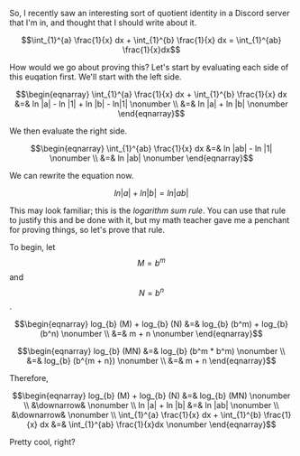 So, I recently saw an interesting sort of quotient identity in a Discord server that I'm in, and thought that I should write about it.

$$\int_{1}^{a} \frac{1}{x} dx + \int_{1}^{b} \frac{1}{x} dx = \int_{1}^{ab} \frac{1}{x}dx$$

How would we go about proving this? Let's start by evaluating each side of this euqation first. We'll start with the left side.

$$\begin{eqnarray}
\int_{1}^{a} \frac{1}{x} dx + \int_{1}^{b} \frac{1}{x} dx &=& ln |a| - ln |1| + ln |b| - ln|1| \nonumber \\
&=& ln |a| + ln |b| \nonumber
\end{eqnarray}$$

We then evaluate the right side.

$$\begin{eqnarray}
\int_{1}^{ab} \frac{1}{x} dx &=& ln |ab| - ln |1| \nonumber \\
&=& ln |ab| \nonumber
\end{eqnarray}$$

We can rewrite the equation now.

$$ln |a| + ln |b| = ln |ab|$$

This may look familiar; this is the *logarithm sum rule*. You can use that rule to justify this and be done with it, but my math teacher gave me a penchant for proving things, so let's prove that rule.

To begin, let $$M = b^m$$ and $$N = b^n$$.

$$\begin{eqnarray}
log_{b} (M) + log_{b} (N) &=& log_{b} (b^m) + log_{b} (b^n) \nonumber \\
&=& m + n \nonumber 
\end{eqnarray}$$


$$\begin{eqnarray}
log_{b} (MN) &=& log_{b} (b^m * b^m) \nonumber \\
&=& log_{b} (b^{m + n}) \nonumber \\
&=& m + n
\end{eqnarray}$$

Therefore,

$$\begin{eqnarray}
log_{b} (M) + log_{b} (N) &=& log_{b} (MN) \nonumber \\
&\downarrow& \nonumber \\
ln |a| + ln |b| &=& ln |ab| \nonumber \\
&\downarrow& \nonumber \\
\int_{1}^{a} \frac{1}{x} dx + \int_{1}^{b} \frac{1}{x} dx &=& \int_{1}^{ab} \frac{1}{x}dx \nonumber
\end{eqnarray}$$

Pretty cool, right?
